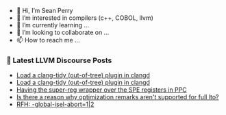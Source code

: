 - 👋 Hi, I’m Sean Perry
- 👀 I’m interested in compilers (c++, COBOL, llvm)
- 🌱 I’m currently learning ...
- 💞️ I’m looking to collaborate on ...
- 📫 How to reach me ...

<!---
s66perry/s66perry is a ✨ special ✨ repository because its `README.md` (this file) appears on your GitHub profile.
You can click the Preview link to take a look at your changes.
--->
### 📕 Latest LLVM Discourse Posts

<!-- DISCOURSE-LLVM:START -->
- [Load a clang-tidy &lpar;out-of-tree&rpar; plugin in clangd](https://discourse.llvm.org/t/load-a-clang-tidy-out-of-tree-plugin-in-clangd/70656#post_2)
- [Load a clang-tidy &lpar;out-of-tree&rpar; plugin in clangd](https://discourse.llvm.org/t/load-a-clang-tidy-out-of-tree-plugin-in-clangd/70656#post_1)
- [Having the super-reg wrapper over the SPE registers in PPC](https://discourse.llvm.org/t/having-the-super-reg-wrapper-over-the-spe-registers-in-ppc/70640#post_2)
- [Is there a reason why optimization remarks aren&#39;t supported for full lto?](https://discourse.llvm.org/t/is-there-a-reason-why-optimization-remarks-arent-supported-for-full-lto/70471#post_5)
- [RFH: -global-isel-abort=1|2](https://discourse.llvm.org/t/rfh-global-isel-abort-1-2/70607#post_4)
<!-- DISCOURSE-LLVM:END -->
